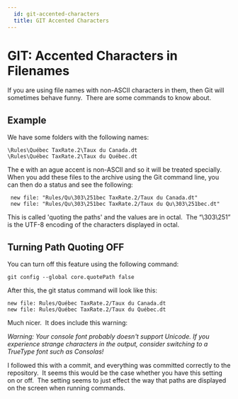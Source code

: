 ```yaml
---
  id: git-accented-characters
  title: GIT Accented Characters
---
```

#  GIT: Accented Characters in Filenames

If you are using file names with non-ASCII characters in them, then Git will sometimes behave funny.  There are some commands to know about.

## Example

We have some folders with the following names:

```
\Rules\Québec TaxRate.2\Taux du Canada.dt
\Rules\Québec TaxRate.2\Taux du Québec.dt
```


The e with an ague accent is non-ASCII and so it will be treated specially.  When you add these files to the archive using the Git command line, you can then do a status and see the following:

```
 new file: "Rules/Qu\303\251bec TaxRate.2/Taux du Canada.dt"
 new file: "Rules/Qu\303\251bec TaxRate.2/Taux du Qu\303\251bec.dt"
```


This is called 'quoting the paths' and the values are in octal.  The “\\303\\251” is the UTF-8 encoding of the characters displayed in octal.

## Turning Path Quoting OFF

You can turn off this feature using the following command:

```
git config --global core.quotePath false
```


After this, the git status command will look like this:

```
new file: Rules/Québec TaxRate.2/Taux du Canada.dt
new file: Rules/Québec TaxRate.2/Taux du Québec.dt
```


Much nicer.  It does include this warning:  

_Warning: Your console font probably doesn't support Unicode. If you experience strange characters in the output, consider switching to a TrueType font such as Consolas!_  

I followed this with a commit, and everything was committed correctly to the repository.  It seems this would be the case whether you have this setting on or off.  The setting seems to just effect the way that paths are displayed on the screen when running commands.